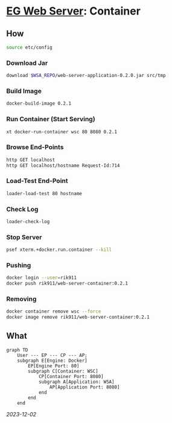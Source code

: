 


# [EG Web Server](../README.md): Container


## How
```bash
source etc/config
```

### Download Jar
```bash
download $WSA_REPO/web-server-application-0.2.0.jar src/tmp
```

### Build Image
```bash
docker-build-image 0.2.1
```

### Run Container (Start Serving)
```bash
xt docker-run-container wsc 80 8080 0.2.1
```

### Browse End-Points
```bash
http GET localhost
http GET localhost/hostname Request-Id:714
```

### Load-Test End-Point
```Bash
loader-load-test 80 hostname
```

### Check Log
```Bash
loader-check-log
```

### Stop Server
```bash
psef xterm.+docker.run.container --kill
```

### Pushing
```Bash
docker login --user=rik911
docker push rik911/web-server-container:0.2.1
```

### Removing
```bash
docker container remove wsc --force
docker image remove rik911/web-server-container:0.2.1
```


## What
```mermaid
graph TD
    User --- EP --- CP --- AP;
    subgraph E[Engine: Docker]
        EP[Engine Port: 80]
        subgraph C[Container: WSC]
            CP[Container Port: 8080]
            subgraph A[Application: WSA]
                AP[Application Port: 8080]
            end
        end
    end
```

*2023-12-02*
